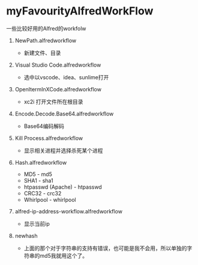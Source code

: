 # myFavourityAlfredWorkFlow
一些比较好用的Alfred的workfolw

1. NewPath.alfredworkflow
    - 新建文件、目录

2. Visual Studio Code.alfredworkflow
    - 选中以vscode、idea、sunlime打开   

3. OpenItermInXCode.alfredworkflow
    - xc2i 打开文件所在根目录

4. Encode.Decode.Base64.alfredworkflow
    - Base64编码解码

5. Kill Process.alfredworkflow
    - 显示相关进程并选择杀死某个进程

6. Hash.alfredworkflow
    - MD5 - md5 <string>
    - SHA1 - sha1 <string>
    - htpasswd (Apache) - htpasswd <string>
    - CRC32 - crc32 <string>
    - Whirlpool - whirlpool <string>

7. alfred-ip-address-workflow.alfredworkflow
    - 显示当前ip

8. newhash
    - 上面的那个对于字符串的支持有错误，也可能是我不会用，所以单独的字符串的md5我就用这个了。